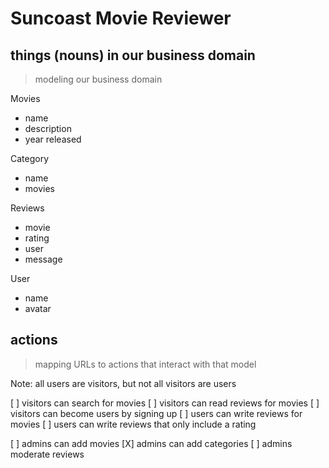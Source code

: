 # Suncoast Movie Reviewer

## things (nouns) in our business domain

> modeling our business domain

Movies

- name
- description
- year released

Category

- name
- movies

Reviews

- movie
- rating
- user
- message

User

- name
- avatar

## actions

> mapping URLs to actions that interact with that model

Note: all users are visitors, but not all visitors are users

[ ] visitors can search for movies
[ ] visitors can read reviews for movies
[ ] visitors can become users by signing up
[ ] users can write reviews for movies
[ ] users can write reviews that only include a rating

[ ] admins can add movies
[X] admins can add categories
[ ] admins moderate reviews
